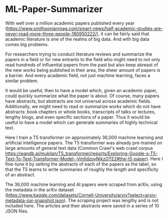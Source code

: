 # ML-Paper-Summarizer
With well over a million academic papers published every year (https://www.smithsonianmag.com/smart-news/half-academic-studies-are-never-read-more-three-people-180950222/), it can be fairly said that academic literature is one of the realms of big data. And with big data comes big problems.

For researchers trying to conduct literature reviews and summarize the papers in a field or for new entrants to the field who might need to not only read hundreds of influential papers from the past but also keep abreast of the new works being published in their area, the sheer amount of papers is a barrier. And every academic field, not just machine learning, faces a similar problem.

It would be useful, then to have a model which, given an academic paper, could quickly summarize what the paper is about. Of course, many papers have abstracts, but abstracts are not universal across academic fields. Additionally, we might need to read or summarize works which do not have abstracts: book chapters or whole books, transcripts of talks or lectures, lengthy blogs, and even specific sections of a paper. Thus it would be useful to have a model which can generate summaries of highly technical text.

Here I train a T5 transformer on approximately 36,000 machine learning and artificial intelligence papers. The T5 transformer was already pre-trained on large amounts of general text data (Common Crawl's web crawl corpus https://wandb.ai/mukilan/T5_transformer/reports/Exploring-Google-s-T5-Text-To-Text-Transformer-Model--VmlldzoyNjkzOTE2#the-t5-paper). Here I fine-tune it by setting the abstracts of each of the papers as the label, so that the T5 learns to write summaries of roughly the length and specificity of an abstract.

The 36,000 machine learning and AI papers were scraped from arXiv, using the metadata in the arXiv dataset (https://www.kaggle.com/datasets/Cornell-University/arxiv?select=arxiv-metadata-oai-snapshot.json). The scraping project was lengthy and is not included here. The articles and their abstracts were saved in a series of 10 JSON files.
